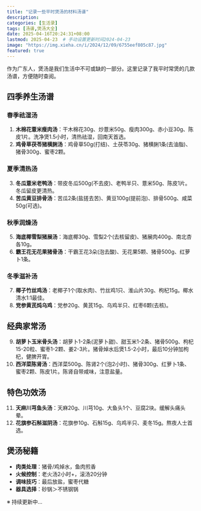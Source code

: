 ```yaml
---
title: "记录一些平时煲汤的材料汤谱"
description: 
categories: [生活录]
tags: [汤谱,煲汤大全]
date: 2025-04-16T20:24:31+08:00
lastmod: 2025-04-23  # 手动设置更新时间2024-04-23
image: "https://img.xieha.cn/i/2024/12/09/6755eef805c87.jpg"
featured: true
---
```

 作为广东人，煲汤是我们生活中不可或缺的一部分。这里记录了我平时常煲的几款汤谱，方便随时查阅。

## 四季养生汤谱

### 春季祛湿汤
1. **木棉花薏米瘦肉汤**：干木棉花30g、炒薏米50g、瘦肉300g、赤小豆30g、陈皮1片。洗净煲1.5小时，清热祛湿，回南天首选。
2. **鸡骨草茯苓猪横脷汤**：鸡骨草50g(打结)、土茯苓30g、猪横脷1条(去油脂)、猪骨300g、蜜枣2颗。

### 夏季清热汤
3. **冬瓜薏米老鸭汤**：带皮冬瓜500g(不去皮)、老鸭半只、薏米50g、陈皮1片。冬瓜留皮更清热。
4. **苦瓜黄豆排骨汤**：苦瓜2条(盐搓去苦)、黄豆100g(提前泡)、排骨500g、咸菜50g(可选)。

### 秋季润燥汤
5. **海底椰雪梨猪展汤**：海底椰30g、雪梨2个(去核留皮)、猪展肉400g、南北杏各10g。
6. **霸王花无花果猪骨汤**：干霸王花3朵(泡去酸)、无花果5颗、猪骨500g、红萝卜1条。

### 冬季滋补汤
7. **椰子竹丝鸡汤**：老椰子1个(取水肉)、竹丝鸡1只、淮山片30g、枸杞15g。椰水清水1:1最佳。
8. **党参黄芪炖乌鸡**：党参20g、黄芪15g、乌鸡半只、红枣6颗(去核)。

## 经典家常汤
9. **胡萝卜玉米骨头汤**：胡萝卜1-2条(泥萝卜甜)、甜玉米1-2条、猪骨500g、枸杞15-20粒、蜜枣1-2颗、姜2-3片。猪骨焯水后煲1.5-2小时，最后10分钟加枸杞，健脾开胃。
10. **西洋菜陈肾汤**：西洋菜500g、陈肾2个(泡2小时)、猪骨300g、红萝卜1条、蜜枣2颗、陈皮1片。陈肾自带咸味，注意盐量。

## 特色功效汤
11. **天麻川芎鱼头汤**：天麻20g、川芎10g、大鱼头1个、豆腐2块。缓解头痛头晕。
12. **花旗参石斛滋阴汤**：花旗参10g、石斛15g、乌鸡半只、麦冬15g。熬夜人士首选。

## 煲汤秘籍
- **肉类处理**：猪骨/鸡焯水，鱼肉煎香
- **火候控制**：老火汤2小时+，滚汤20分钟
- **调味技巧**：最后放盐，蜜枣代糖
- **器具选择**：砂锅＞不锈钢锅

※ 持续更新中... 
